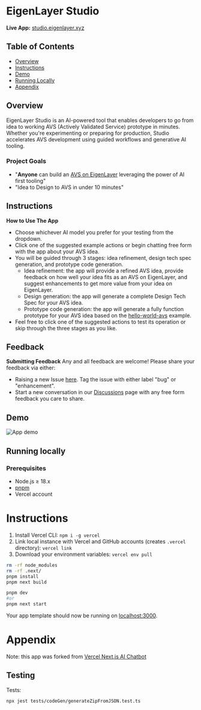 # EigenLayer Studio

**Live App:** [studio.eigenlayer.xyz](https://studio.eigenlayer.xyz) 

## Table of Contents
- [Overview](#overview)
- [Instructions](#instructions)
- [Demo](#demo)
- [Running Locally](#running-locally)
- [Appendix](#appendix)




## Overview

EigenLayer Studio is an AI-powered tool that enables developers to go from idea to working AVS (Actively Validated Service) prototype in minutes. Whether you're experimenting or preparing for production, Studio accelerates AVS development using guided workflows and generative AI tooling.

### Project Goals
- "**Anyone** can build an [AVS on EigenLayer](https://docs.eigenlayer.xyz/developers/Concepts/avs-developer-guide) leveraging the power of AI first tooling"
- "Idea to Design to AVS in under 10 minutes"





## Instructions
**How to Use The App**
- Choose whichever AI model you prefer for your testing from the dropdown.
- Click one of the suggested example actions or begin chatting free form with the app about your AVS idea.
- You will be guided through 3 stages: idea refinement, design tech spec generation, and prototype code generation.
    - Idea refinement: the app will provide a refined AVS idea, provide feedback on how well your idea fits as an AVS on EigenLayer, and suggest enhancements to get more value from your idea on EigenLayer.
    - Design generation: the app will generate a complete Design Tech Spec for your AVS idea.
    - Prototype code generation: the app will generate a fully function prototype for your AVS idea based on the [hello-world-avs](https://github.com/Layr-Labs/hello-world-avs) example.
- Feel free to click one of the suggested actions to test its operation or skip through the three stages as you like.


## Feedback

**Submitting Feedback**
Any and all feedback are welcome! Please share your feedback via either:
- Raising a new Issue [here](https://github.com/Layr-Labs/studio/issues). Tag the issue with either label "bug" or "enhancement".
- Start a new conversation in our [Discussions](https://github.com/Layr-Labs/studio/discussions) page with any free form feedback you care to share.



## Demo

![App demo](https://github.com/user-attachments/assets/de775676-9d0a-4ce3-a3ab-ee2c3357d1d5)


## Running locally

### Prerequisites
- Node.js ≥ 18.x
- [pnpm](https://pnpm.io/installation)
- Vercel account

# Instructions

1. Install Vercel CLI: `npm i -g vercel`
2. Link local instance with Vercel and GitHub accounts (creates `.vercel` directory): `vercel link`
3. Download your environment variables: `vercel env pull`

```bash
rm -rf node_modules
rm -rf .next/
pnpm install
pnpm next build

pnpm dev 
#or
pnpm next start
```

Your app template should now be running on [localhost:3000](http://localhost:3000).



# Appendix
Note: this app was forked from [Vercel Next.js AI Chatbot](https://vercel.com/templates/next.js/nextjs-ai-chatbot)



## Testing

Tests:
```
npx jest tests/codeGen/generateZipFromJSON.test.ts
```

